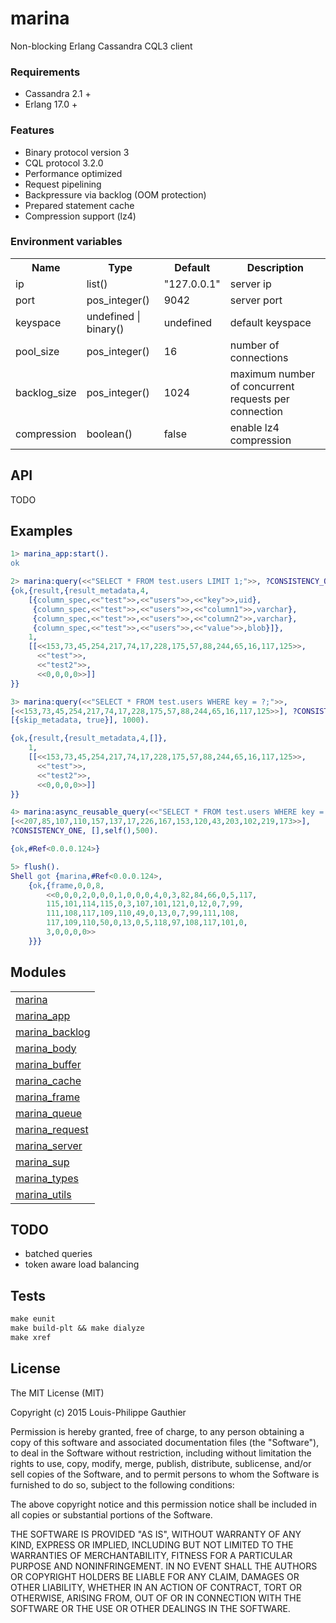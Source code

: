 

# marina #

Non-blocking Erlang Cassandra CQL3 client

### Requirements

* Cassandra 2.1 +
* Erlang 17.0 +

### Features

* Binary protocol version 3
* CQL protocol 3.2.0
* Performance optimized
* Request pipelining
* Backpressure via backlog (OOM protection)
* Prepared statement cache
* Compression support (lz4)

### Environment variables

<table width="100%">
  <theader>
    <th>Name</th>
    <th>Type</th>
    <th>Default</th>
    <th>Description</th>
  </theader>
  <tr>
    <td>ip</td>
    <td>list()</td>
    <td>"127.0.0.1"</td>
    <td>server ip</td>
  </tr>
  <tr>
    <td>port</td>
    <td>pos_integer()</td>
    <td>9042</td>
    <td>server port</td>
  </tr>
  <tr>
    <td>keyspace</td>
    <td>undefined | binary()</td>
    <td>undefined</td>
    <td>default keyspace</td>
  </tr>
  <tr>
    <td>pool_size</td>
    <td>pos_integer()</td>
    <td>16</td>
    <td>number of connections</td>
  </tr>
  <tr>
    <td>backlog_size</td>
    <td>pos_integer()</td>
    <td>1024</td>
    <td>maximum number of concurrent requests per connection</td>
  </tr>
  <tr>
    <td>compression</td>
    <td>boolean()</td>
    <td>false</td>
    <td>enable lz4 compression</td></tr>
</table>

## API

TODO

## Examples

```erlang
1> marina_app:start().
ok

2> marina:query(<<"SELECT * FROM test.users LIMIT 1;">>, ?CONSISTENCY_ONE, [], 1000).
{ok,{result,{result_metadata,4,
    [{column_spec,<<"test">>,<<"users">>,<<"key">>,uid},
     {column_spec,<<"test">>,<<"users">>,<<"column1">>,varchar},
     {column_spec,<<"test">>,<<"users">>,<<"column2">>,varchar},
     {column_spec,<<"test">>,<<"users">>,<<"value">>,blob}]},
    1,
    [[<<153,73,45,254,217,74,17,228,175,57,88,244,65,16,117,125>>,
      <<"test">>,
      <<"test2">>,
      <<0,0,0,0>>]]
}}

3> marina:query(<<"SELECT * FROM test.users WHERE key = ?;">>,
[<<153,73,45,254,217,74,17,228,175,57,88,244,65,16,117,125>>], ?CONSISTENCY_ONE,
[{skip_metadata, true}], 1000).

{ok,{result,{result_metadata,4,[]},
    1,
    [[<<153,73,45,254,217,74,17,228,175,57,88,244,65,16,117,125>>,
      <<"test">>,
      <<"test2">>,
      <<0,0,0,0>>]]
}}

4> marina:async_reusable_query(<<"SELECT * FROM test.users WHERE key = ?;">>,
[<<207,85,107,110,157,137,17,226,167,153,120,43,203,102,219,173>>],
?CONSISTENCY_ONE, [],self(),500).

{ok,#Ref<0.0.0.124>}

5> flush().
Shell got {marina,#Ref<0.0.0.124>,
    {ok,{frame,0,0,8,
        <<0,0,0,2,0,0,0,1,0,0,0,4,0,3,82,84,66,0,5,117,
        115,101,114,115,0,3,107,101,121,0,12,0,7,99,
        111,108,117,109,110,49,0,13,0,7,99,111,108,
        117,109,110,50,0,13,0,5,118,97,108,117,101,0,
        3,0,0,0,0>>
    }}}
```

## Modules

<table width="100%">
  <tr>
    <td><a href="http://github.com/lpgauth/marina/blob/master/doc/marina.md" class="module">marina</a></td>
  </tr>
  <tr>
    <td><a href="http://github.com/lpgauth/marina/blob/master/doc/marina_app.md" class="module">marina_app</a></td>
  </tr>
  <tr>
    <td><a href="http://github.com/lpgauth/marina/blob/master/doc/marina_backlog.md" class="module">marina_backlog</a></td>
  </tr>
  <tr>
    <td><a href="http://github.com/lpgauth/marina/blob/master/doc/marina_body.md" class="module">marina_body</a></td>
  </tr>
  <tr>
    <td><a href="http://github.com/lpgauth/marina/blob/master/doc/marina_buffer.md" class="module">marina_buffer</a></td>
  </tr>
  <tr>
    <td><a href="http://github.com/lpgauth/marina/blob/master/doc/marina_cache.md" class="module">marina_cache</a></td>
  </tr>
  <tr>
    <td><a href="http://github.com/lpgauth/marina/blob/master/doc/marina_frame.md" class="module">marina_frame</a></td>
  </tr>
  <tr>
    <td><a href="http://github.com/lpgauth/marina/blob/master/doc/marina_queue.md" class="module">marina_queue</a></td>
  </tr>
  <tr>
    <td><a href="http://github.com/lpgauth/marina/blob/master/doc/marina_request.md" class="module">marina_request</a></td>
  </tr>
  <tr>
    <td><a href="http://github.com/lpgauth/marina/blob/master/doc/marina_server.md" class="module">marina_server</a></td>
  </tr>
  <tr>
    <td><a href="http://github.com/lpgauth/marina/blob/master/doc/marina_sup.md" class="module">marina_sup</a></td>
  </tr>
  <tr>
    <td><a href="http://github.com/lpgauth/marina/blob/master/doc/marina_types.md" class="module">marina_types</a></td>
  </tr>
  <tr>
    <td><a href="http://github.com/lpgauth/marina/blob/master/doc/marina_utils.md" class="module">marina_utils</a></td>
  </tr>
</table>

## TODO

* batched queries
* token aware load balancing

## Tests

```makefile
make eunit
make build-plt && make dialyze
make xref
```

## License

The MIT License (MIT)

Copyright (c) 2015 Louis-Philippe Gauthier

Permission is hereby granted, free of charge, to any person obtaining a copy
of this software and associated documentation files (the "Software"), to deal
in the Software without restriction, including without limitation the rights
to use, copy, modify, merge, publish, distribute, sublicense, and/or sell
copies of the Software, and to permit persons to whom the Software is
furnished to do so, subject to the following conditions:

The above copyright notice and this permission notice shall be included in all
copies or substantial portions of the Software.

THE SOFTWARE IS PROVIDED "AS IS", WITHOUT WARRANTY OF ANY KIND, EXPRESS OR
IMPLIED, INCLUDING BUT NOT LIMITED TO THE WARRANTIES OF MERCHANTABILITY,
FITNESS FOR A PARTICULAR PURPOSE AND NONINFRINGEMENT. IN NO EVENT SHALL THE
AUTHORS OR COPYRIGHT HOLDERS BE LIABLE FOR ANY CLAIM, DAMAGES OR OTHER
LIABILITY, WHETHER IN AN ACTION OF CONTRACT, TORT OR OTHERWISE, ARISING FROM,
OUT OF OR IN CONNECTION WITH THE SOFTWARE OR THE USE OR OTHER DEALINGS IN THE
SOFTWARE.
